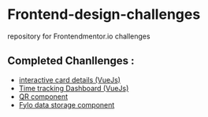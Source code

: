 # Frontend-design-challenges
repository for Frontendmentor.io challenges 


## Completed Chanllenges : 

- [interactive card details (VueJs)](https://5nai3r.github.io/Frontend-design-challenges/interactive-card-details-form-main/)
- [Time tracking Dashboard (VueJs)](https://5nai3r.github.io/Frontend-design-challenges/time-tracking-dashboard-main/)
- [QR component](https://5nai3r.github.io/Frontend-design-challenges/qr-code-component-main/)
- [Fylo data storage component](https://5nai3r.github.io/Frontend-design-challenges/fylo-data-storage-component-master/)

